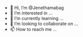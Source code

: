 - 👋 Hi, I’m @Jenethamabag
- 👀 I’m interested in ...
- 🌱 I’m currently learning ...
- 💞️ I’m looking to collaborate on ...
- 📫 How to reach me ...

<!---
Jenethamabag/Jenethamabag is a ✨ special ✨ repository because its `README.md` (this file) appears on your GitHub profile.
You can click the Preview link to take a look at your changes.
--->
